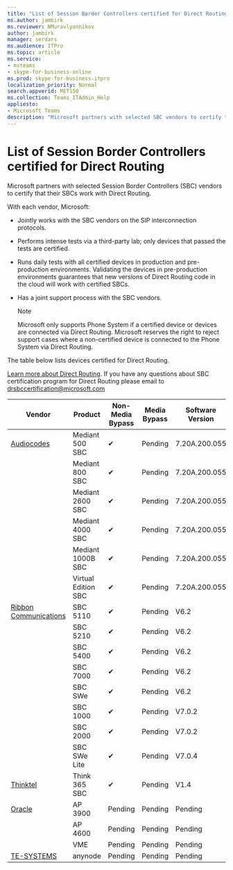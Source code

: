 ```yaml
---
title: "List of Session Border Controllers certified for Direct Routing"
ms.author: jambirk
ms.reviewer: NMuravlyannikov
author: jambirk
manager: serdars
ms.audience: ITPro
ms.topic: article
ms.service:  
- msteams
- skype-for-business-online
ms.prod: skype-for-business-itpro
localization_priority: Normal
search.appverid: MET150
ms.collection: Teams_ITAdmin_Help
appliesto:
- Microsoft Teams
description: "Microsoft partners with selected SBC vendors to certify their SBCs work with Direct Routing."
---
```


# List of Session Border Controllers certified for Direct Routing

Microsoft partners with selected Session Border Controllers (SBC) vendors to certify that their SBCs work with Direct Routing. 

With each vendor, Microsoft: 

- Jointly works with the SBC vendors on the SIP interconnection protocols.
- Performs intense tests via a third-party lab; only devices that passed the tests are certified. 
- Runs daily tests with all certified devices in production and pre-production environments. Validating the devices in pre-production environments guarantees that new versions of Direct Routing code in the cloud will work with certified SBCs. 
- Has a joint support process with the SBC vendors.


  > [!NOTE]
  > Microsoft only supports Phone System if a certified device or devices are connected via Direct Routing. Microsoft reserves the right to reject support cases where a non-certified device is connected to the Phone System via Direct Routing. 

The table below lists devices certified for Direct Routing. 

[Learn more about Direct Routing](https://aka.ms/dr). 
If you have any questions about SBC certification program for Direct Routing please email to drsbccertification@microsoft.com


|                                                       Vendor                                                        |       Product       | Non-Media Bypass | Media Bypass | Software Version |
|---------------------------------------------------------------------------------------------------------------------|---------------------|------------------|--------------|------------------|
| [Audiocodes](https://www.audiocodes.com/solutions-products/products/products-for-microsoft-365/direct-routing-for-microsoft-teams) |   Mediant 500 SBC   |     &#10004;     |   Pending    |  7.20A.200.055   |
|                                                                                                                     |   Mediant 800 SBC   |     &#10004;     |   Pending    |  7.20A.200.055   |
|                                                                                                                     |  Mediant 2600 SBC   |     &#10004;     |   Pending    |  7.20A.200.055   |
|                                                                                                                     |  Mediant 4000 SBC   |     &#10004;     |   Pending    |  7.20A.200.055   |
|                                                                                                                     | Mediant 1000B  SBC  |     &#10004;     |   Pending    |  7.20A.200.055   |
|                                                                                                                     | Virtual Edition SBC |     &#10004;     |   Pending    |  7.20A.200.055   |
|  [Ribbon Communications](https://ribboncommunications.com/solutions/enterprise-solutions/microsoft-solutions/direct-routing-microsoft-teams-calling)  |      SBC 5110       |     &#10004;     |   Pending    |       V6.2       |
|                                                                                                                     |      SBC 5210       |     &#10004;     |   Pending    |       V6.2       |
|                                                                                                                     |      SBC 5400       |     &#10004;     |   Pending    |       V6.2       |
|                                                                                                                     |      SBC 7000       |     &#10004;     |   Pending    |       V6.2       |
|                                                                                                                     |       SBC SWe       |     &#10004;     |   Pending    |       V6.2       |
|                                                                                                                     |      SBC 1000       |     &#10004;     |   Pending    |      V7.0.2      |
|                                                                                                                     |      SBC 2000       |     &#10004;     |   Pending    |      V7.0.2      |
|                                                                                                                     |    SBC SWe Lite     |     &#10004;     |   Pending    |      V7.0.4      |
|                     [Thinktel](https://www.thinktel.ca/services/think-365/think-365-overview/)                      |    Think 365 SBC    |     &#10004;     |   Pending    |       V1.4       |
|                     [Oracle](https://www.oracle.com/industries/communications/products/session-border-controller/index.html)                      |    AP 3900       |   Pending    |   Pending  |   Pending    |
|                                                                                                                     |      AP 4600         |    Pending    |   Pending    |      Pending      |
|                                                                                                                     |      VME             |    Pending    |   Pending    |      Pending      |
|                     [TE-SYSTEMS](https://www.anynode.de/anynode-and-microsoft-teams/)                               |     anynode         |    Pending    |   Pending    |      Pending      |
